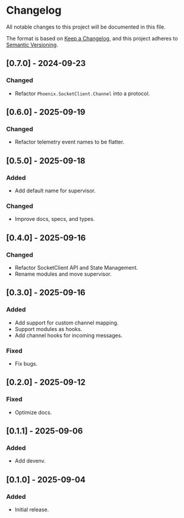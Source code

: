 # Changelog

All notable changes to this project will be documented in this file.

The format is based on [Keep a Changelog](https.keepachangelog.com/en/1.0.0/),
and this project adheres to [Semantic Versioning](https.semver.org/spec/v2.0.0.html).

## [0.7.0] - 2024-09-23

### Changed
- Refactor `Phoenix.SocketClient.Channel` into a protocol.

## [0.6.0] - 2025-09-19

### Changed
- Refactor telemetry event names to be flatter.

## [0.5.0] - 2025-09-18

### Added
- Add default name for supervisor.

### Changed
- Improve docs, specs, and types.

## [0.4.0] - 2025-09-16

### Changed
- Refactor SocketClient API and State Management.
- Rename modules and move supervisor.

## [0.3.0] - 2025-09-16

### Added
- Add support for custom channel mapping.
- Support modules as hooks.
- Add channel hooks for incoming messages.

### Fixed
- Fix bugs.

## [0.2.0] - 2025-09-12

### Fixed
- Optimize docs.

## [0.1.1] - 2025-09-06

### Added
- Add devenv.

## [0.1.0] - 2025-09-04

### Added
- Initial release.
